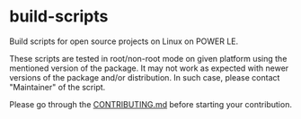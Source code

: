 # build-scripts
Build scripts for open source projects on Linux on POWER LE.

These scripts are tested in root/non-root mode on given platform using the
mentioned version of the package. It may not work as expected with newer
versions of the package and/or distribution. In such case, please contact
"Maintainer" of the script.

Please go through the [CONTRIBUTING.md](./CONTRIBUTING.md) before starting your contribution.
